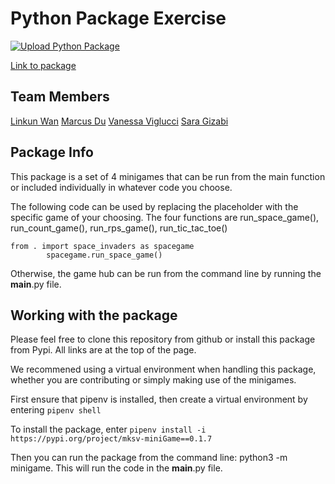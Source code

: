
# Python Package Exercise
[![Upload Python Package](https://github.com/software-students-spring2024/3-python-package-exercise-team-mskv/actions/workflows/python-publish.yml/badge.svg?branch=main&event=release)](https://github.com/software-students-spring2024/3-python-package-exercise-team-mskv/actions/workflows/python-publish.yml)

[Link to package](https://pypi.org/project/mksv-miniGame)

## Team Members

[Linkun Wan](https://github.com/KKun117)
[Marcus Du](https://github.com/Quadram13)
[Vanessa Viglucci](https://github.com/VanessaViglucci)
[Sara Gizabi](https://github.com/saragizabi)



## Package Info

This package is a set of 4 minigames that can be run from the main function or included individually in whatever code you choose.

The following code can be used by replacing the placeholder with the specific game of your choosing. The four functions are run_space_game(), run_count_game(), run_rps_game(), run_tic_tac_toe()

```
from . import space_invaders as spacegame
        spacegame.run_space_game()
```

Otherwise, the game hub can be run from the command line by running the __main__.py file.


## Working with the package
Please feel free to clone this repository from github or install this package from Pypi. All links are at the top of the page. 

We recommened using a virtual environment when handling this package, whether you are contributing or simply making use of the minigames.

First ensure that pipenv is installed, then create a virtual environment by entering `pipenv shell`

To install the package, enter `pipenv install -i https://pypi.org/project/mksv-miniGame==0.1.7`

Then you can run the package from the command line: python3 -m minigame. This will run the code in the __main__.py file.
